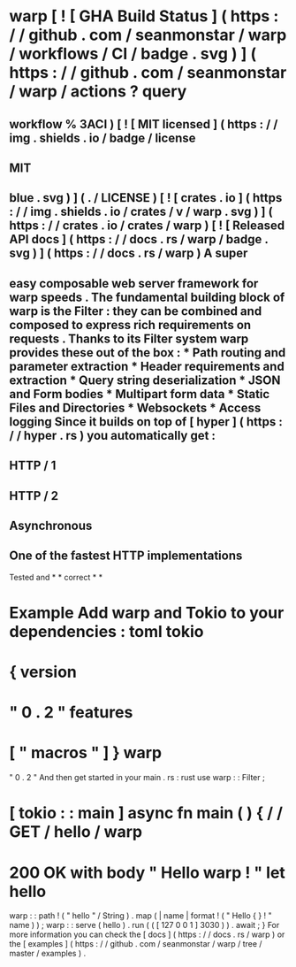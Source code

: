 #
warp
[
!
[
GHA
Build
Status
]
(
https
:
/
/
github
.
com
/
seanmonstar
/
warp
/
workflows
/
CI
/
badge
.
svg
)
]
(
https
:
/
/
github
.
com
/
seanmonstar
/
warp
/
actions
?
query
=
workflow
%
3ACI
)
[
!
[
MIT
licensed
]
(
https
:
/
/
img
.
shields
.
io
/
badge
/
license
-
MIT
-
blue
.
svg
)
]
(
.
/
LICENSE
)
[
!
[
crates
.
io
]
(
https
:
/
/
img
.
shields
.
io
/
crates
/
v
/
warp
.
svg
)
]
(
https
:
/
/
crates
.
io
/
crates
/
warp
)
[
!
[
Released
API
docs
]
(
https
:
/
/
docs
.
rs
/
warp
/
badge
.
svg
)
]
(
https
:
/
/
docs
.
rs
/
warp
)
A
super
-
easy
composable
web
server
framework
for
warp
speeds
.
The
fundamental
building
block
of
warp
is
the
Filter
:
they
can
be
combined
and
composed
to
express
rich
requirements
on
requests
.
Thanks
to
its
Filter
system
warp
provides
these
out
of
the
box
:
*
Path
routing
and
parameter
extraction
*
Header
requirements
and
extraction
*
Query
string
deserialization
*
JSON
and
Form
bodies
*
Multipart
form
data
*
Static
Files
and
Directories
*
Websockets
*
Access
logging
Since
it
builds
on
top
of
[
hyper
]
(
https
:
/
/
hyper
.
rs
)
you
automatically
get
:
-
HTTP
/
1
-
HTTP
/
2
-
Asynchronous
-
One
of
the
fastest
HTTP
implementations
-
Tested
and
*
*
correct
*
*
#
#
Example
Add
warp
and
Tokio
to
your
dependencies
:
toml
tokio
=
{
version
=
"
0
.
2
"
features
=
[
"
macros
"
]
}
warp
=
"
0
.
2
"
And
then
get
started
in
your
main
.
rs
:
rust
use
warp
:
:
Filter
;
#
[
tokio
:
:
main
]
async
fn
main
(
)
{
/
/
GET
/
hello
/
warp
=
>
200
OK
with
body
"
Hello
warp
!
"
let
hello
=
warp
:
:
path
!
(
"
hello
"
/
String
)
.
map
(
|
name
|
format
!
(
"
Hello
{
}
!
"
name
)
)
;
warp
:
:
serve
(
hello
)
.
run
(
(
[
127
0
0
1
]
3030
)
)
.
await
;
}
For
more
information
you
can
check
the
[
docs
]
(
https
:
/
/
docs
.
rs
/
warp
)
or
the
[
examples
]
(
https
:
/
/
github
.
com
/
seanmonstar
/
warp
/
tree
/
master
/
examples
)
.
